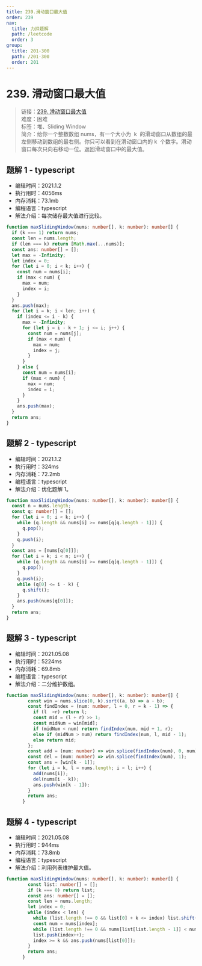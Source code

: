 ```yaml
---
title: 239.滑动窗口最大值
order: 239
nav:
  title: 力扣题解
  path: /leetcode
  order: 3
group:
  title: 201-300
  path: /201-300
  order: 201
---
```


# 239. 滑动窗口最大值

> 链接：[239. 滑动窗口最大值](https://leetcode-cn.com/problems/sliding-window-maximum/)  
> 难度：困难  
> 标签：堆、Sliding Window  
> 简介：给你一个整数数组 nums，有一个大小为  k  的滑动窗口从数组的最左侧移动到数组的最右侧。你只可以看到在滑动窗口内的 k  个数字。滑动窗口每次只向右移动一位。返回滑动窗口中的最大值。

## 题解 1 - typescript

- 编辑时间：2021.1.2
- 执行用时：4056ms
- 内存消耗：73.1mb
- 编程语言：typescript
- 解法介绍：每次储存最大值进行比较。

```typescript
function maxSlidingWindow(nums: number[], k: number): number[] {
  if (k === 1) return nums;
  const len = nums.length;
  if (len === k) return [Math.max(...nums)];
  const ans: number[] = [];
  let max = -Infinity;
  let index = 0;
  for (let i = 0; i < k; i++) {
    const num = nums[i];
    if (max < num) {
      max = num;
      index = i;
    }
  }
  ans.push(max);
  for (let i = k; i < len; i++) {
    if (index <= i - k) {
      max = -Infinity;
      for (let j = i - k + 1; j <= i; j++) {
        const num = nums[j];
        if (max < num) {
          max = num;
          index = j;
        }
      }
    } else {
      const num = nums[i];
      if (max < num) {
        max = num;
        index = i;
      }
    }
    ans.push(max);
  }
  return ans;
}
```

## 题解 2 - typescript

- 编辑时间：2021.1.2
- 执行用时：324ms
- 内存消耗：72.2mb
- 编程语言：typescript
- 解法介绍：优化题解 1。

```typescript
function maxSlidingWindow(nums: number[], k: number): number[] {
  const n = nums.length;
  const q: number[] = [];
  for (let i = 0; i < k; i++) {
    while (q.length && nums[i] >= nums[q[q.length - 1]]) {
      q.pop();
    }
    q.push(i);
  }
  const ans = [nums[q[0]]];
  for (let i = k; i < n; i++) {
    while (q.length && nums[i] >= nums[q[q.length - 1]]) {
      q.pop();
    }
    q.push(i);
    while (q[0] <= i - k) {
      q.shift();
    }
    ans.push(nums[q[0]]);
  }
  return ans;
}
```
## 题解 3 - typescript
- 编辑时间：2021.05.08
- 执行用时：5224ms
- 内存消耗：69.8mb
- 编程语言：typescript
- 解法介绍：二分维护数组。
```typescript
function maxSlidingWindow(nums: number[], k: number): number[] {
        const win = nums.slice(0, k).sort((a, b) => a - b);
        const findIndex = (num: number, l = 0, r = k - 1) => {
          if (l  >r) return l;
          const mid = (l + r) >> 1;
          const midNum = win[mid];
          if (midNum < num) return findIndex(num, mid + 1, r);
          else if (midNum > num) return findIndex(num, l, mid - 1);
          else return mid;
        };
        const add = (num: number) => win.splice(findIndex(num), 0, num);
        const del = (num: number) => win.splice(findIndex(num), 1);
        const ans = [win[k - 1]];
        for (let i = k, l = nums.length; i < l; i++) {
          add(nums[i]);
          del(nums[i - k]);
          ans.push(win[k - 1]);
        }
        return ans;
      }
```

## 题解 4 - typescript
- 编辑时间：2021.05.08
- 执行用时：944ms
- 内存消耗：73.8mb
- 编程语言：typescript
- 解法介绍：利用列表维护最大值。
```typescript
function maxSlidingWindow(nums: number[], k: number): number[] {
        const list: number[] = [];
        if (k === 0) return list;
        const ans: number[] = [];
        const len = nums.length;
        let index = 0;
        while (index < len) {
          while (list.length !== 0 && list[0] + k <= index) list.shift();
          const num = nums[index];
          while (list.length !== 0 && nums[list[list.length - 1]] < num) list.pop();
          list.push(index++);
          index >= k && ans.push(nums[list[0]]);
        }
        return ans;
      }
```
